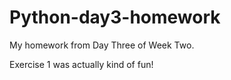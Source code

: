 # Python-day3-homework

My homework from Day Three of Week Two.

Exercise 1 was actually kind of fun!
